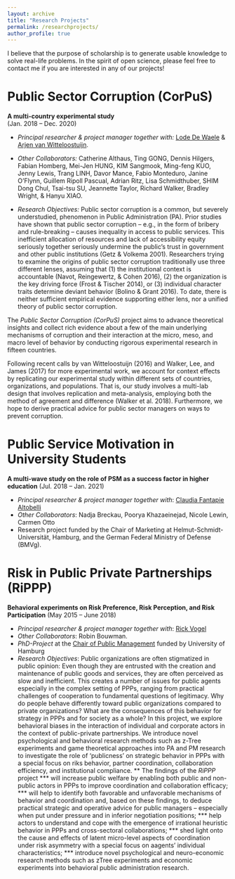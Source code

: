 ```yaml
---
layout: archive
title: "Research Projects"
permalink: /researchprojects/
author_profile: true
---
```


I believe that the purpose of scholarship is to generate usable knowledge to solve real-life problems. In the spirit of open science, please feel free to contact me if you are interested in any of our projects!



Public Sector Corruption (CorPuS)
=======

**A multi-country experimental study**      
(Jan. 2018 – Dec. 2020)

* *Principal researcher & project manager together with:*  	<a href="https://www.uantwerpen.be/en/staff/lode-dewaele/">Lode De Waele</a> & <a href="https://www.knaw.nl/nl/leden/leden/14889">Arjen van Witteloostuijn</a>.

* *Other Collaborators:* Catherine Althaus, Ting GONG, Dennis Hilgers, Fabian Homberg, Mei-Jen HUNG, KIM Sangmook, Ming-feng KUO, Jenny Lewis, Trang LINH, Davor Mance, Fabio Monteduro, Janine O’Flynn, Guillem Ripoll Pascual, Adrian Ritz, Lisa Schmidthuber, SHIM Dong Chul, Tsai-tsu SU, Jeannette Taylor, Richard Walker, Bradley Wright, & Hanyu XIAO.

* *Research Objectives:*
Public sector corruption is a common, but severely understudied, phenomenon in Public Administration (PA). Prior studies have shown that public sector corruption – e.g., in the form of bribery and rule-breaking – causes inequality in access to public services. This inefficient allocation of resources and lack of accessibility equity seriously together seriously undermine the public’s trust in government and other public institutions (Getz & Volkema 2001). Researchers trying to examine the origins of public sector corruption traditionally use three different lenses, assuming that (1) the institutional context is accountable (Navot, Reingewertz, & Cohen 2016), (2) the organization is the key driving force (Frost & Tischer 2014), or (3) individual character traits determine deviant behavior (Bolino & Grant 2016). To date, there is neither sufficient empirical evidence supporting either lens, nor a unified theory of public sector corruption.

The *Public Sector Corruption (CorPuS)* project aims to advance theoretical insights and collect rich evidence about a few of the main underlying mechanisms of corruption and their interaction at the micro, meso, and macro level of behavior by conducting rigorous experimental research in fifteen countries.

Following recent calls by van Witteloostuijn (2016) and Walker, Lee, and James (2017) for more experimental work, we account for context effects by replicating our experimental study within different sets of countries, organizations, and populations. That is, our study involves a multi-lab design that involves replication and meta-analysis, employing both the method of agreement and difference (Walker et al. 2018). Furthermore, we hope to derive practical advice for public sector managers on ways to prevent corruption.





Public Service Motivation in University Students
=======

**A multi-wave study on the role of PSM as a success factor in higher education**
(Jul. 2018 – Jan. 2021)

* *Principal researcher & project manager together with*: <a href="https://www.hsu-hh.de/marketing/team#details-0-0">Claudia Fantapie Altobelli</a>
* *Other Collaborators*: Nadja Breckau, Poorya Khazaeinejad, Nicole Lewin, Carmen Otto
* Research project funded by the Chair of Marketing at Helmut-Schmidt-Universität, Hamburg, and the German Federal Ministry of Defense (BMVg).





Risk in Public Private Partnerships (RiPPP)
=======

**Behavioral experiments on Risk Preference, Risk Perception, and Risk Participation**
(May 2015 – June 2018)


* *Principal researcher & project manager together with*:  	<a href="https://www.wiso.uni-hamburg.de/en/fachbereich-sozoek/professuren/vogel-rick/team/vogel-rick.html">Rick Vogel</a>
* *Other Collaborators*: Robin Bouwman.
* *PhD-Project* at the  	<a href="https://www.wiso.uni-hamburg.de/en/fachbereich-sozoek/professuren/vogel-rick/forschung/forschungsprojekte/rippp.html">Chair of Public Management</a> funded by University of Hamburg
* *Research Objectives*:
Public organizations are often stigmatized in public opinion: Even though they are entrusted with the creation and maintenance of public goods and services, they are often perceived as slow and inefficient. This creates a number of issues for public agents especially in the complex setting of PPPs, ranging from practical challenges of cooperation to fundamental questions of legitimacy.
Why do people behave differently toward public organizations compared to private organizations? What are the consequences of this behavior for strategy in PPPs and for society as a whole?
In this project, we explore behavioral biases in the interaction of individual and corporate actors in the context of public-private partnerships. We introduce novel psychological and behavioral research methods such as z-Tree experiments and game theoretical approaches into PA and PM research to investigate the role of ‘publicness’ on strategic behavior in PPPs with a special focus on riks behavior, partner coordination, collaboration efficiency, and institutional compliance.
** The findings of the *RiPPP* project
*** will increase public welfare by enabling both public and non-public actors in PPPs to improve coordination and collaboration efficacy;
*** will help to identify both favorable and unfavorable mechanisms of behavior and coordination and, based on these findings, to deduce practical strategic and operative advice for public managers – especially when put under pressure and in inferior negotiation positions;
*** help actors to understand and cope with the emergence of irrational heuristic behavior in PPPs and cross-sectoral collaborations;
*** shed light onto the cause and effects of latent micro-level aspects of coordination under risk asymmetry with a special focus on aagents’ individual characteristics;
*** introduce novel psychological and neuro-economic research methods such as zTree experiments and economic experiments into behavioral public administration research.
